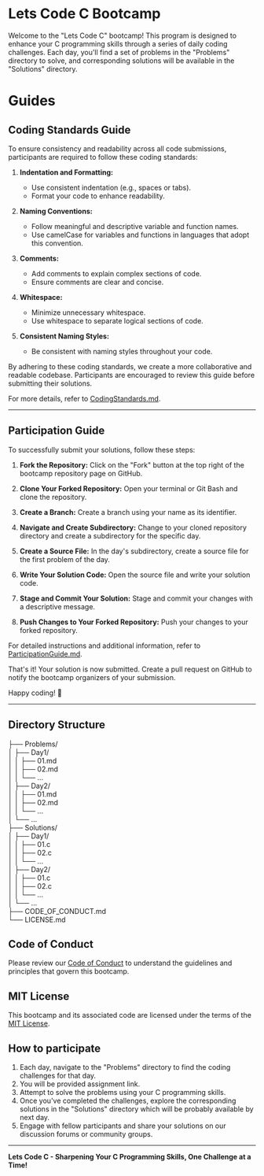 # Lets Code C Bootcamp

Welcome to the "Lets Code C" bootcamp! This program is designed to enhance your C programming skills through a series of daily coding challenges. Each day, you'll find a set of problems in the "Problems" directory to solve, and corresponding solutions will be available in the "Solutions" directory.

# Guides

## Coding Standards Guide

To ensure consistency and readability across all code submissions, participants are required to follow these coding standards:

1. **Indentation and Formatting:**
   - Use consistent indentation (e.g., spaces or tabs).
   - Format your code to enhance readability.

2. **Naming Conventions:**
   - Follow meaningful and descriptive variable and function names.
   - Use camelCase for variables and functions in languages that adopt this convention.

3. **Comments:**
   - Add comments to explain complex sections of code.
   - Ensure comments are clear and concise.

4. **Whitespace:**
   - Minimize unnecessary whitespace.
   - Use whitespace to separate logical sections of code.

5. **Consistent Naming Styles:**
   - Be consistent with naming styles throughout your code.

By adhering to these coding standards, we create a more collaborative and readable codebase. Participants are encouraged to review this guide before submitting their solutions.

For more details, refer to [CodingStandards.md](Guide/CodingStandards.md).

---

## Participation Guide

To successfully submit your solutions, follow these steps:

1. **Fork the Repository:** Click on the "Fork" button at the top right of the bootcamp repository page on GitHub.

2. **Clone Your Forked Repository:** Open your terminal or Git Bash and clone the repository.

3. **Create a Branch:** Create a branch using your name as its identifier.

4. **Navigate and Create Subdirectory:** Change to your cloned repository directory and create a subdirectory for the specific day.

5. **Create a Source File:** In the day's subdirectory, create a source file for the first problem of the day.

6. **Write Your Solution Code:** Open the source file and write your solution code.

7. **Stage and Commit Your Solution:** Stage and commit your changes with a descriptive message.

8. **Push Changes to Your Forked Repository:** Push your changes to your forked repository.

For detailed instructions and additional information, refer to [ParticipationGuide.md](Guide/ParticipationGuide.md).

That's it! Your solution is now submitted. Create a pull request on GitHub to notify the bootcamp organizers of your submission.

Happy coding! 🚀

---

## Directory Structure

├── Problems/ </br>
│   ├── Day1/ </br>
│   │   ├── 01.md </br>
│   │   ├── 02.md </br>
│   │   └── ... </br> 
│   ├── Day2/ </br> 
│   │   ├── 01.md </br> 
│   │   ├── 02.md </br> 
│   │   └── ... </br> 
│   └── ... </br> 
├── Solutions/ </br> 
│   ├── Day1/ </br> 
│   │   ├── 01.c </br> 
│   │   ├── 02.c </br> 
│   │   └── ... </br> 
│   ├── Day2/ </br> 
│   │   ├── 01.c </br> 
│   │   ├── 02.c </br> 
│   │   └── ... </br> 
│   └── ... </br> 
├── CODE_OF_CONDUCT.md </br> 
└── LICENSE.md </br> 


## Code of Conduct

Please review our [Code of Conduct](CODE_OF_CONDUCT.md) to understand the guidelines and principles that govern this bootcamp.

## MIT License

This bootcamp and its associated code are licensed under the terms of the [MIT License](LICENSE).

## How to participate

1. Each day, navigate to the "Problems" directory to find the coding challenges for that day.
2. You will be provided assignment link. 
3. Attempt to solve the problems using your C programming skills.
4. Once you've completed the challenges, explore the corresponding solutions in the "Solutions" directory which will be probably available by next day.
5. Engage with fellow participants and share your solutions on our discussion forums or community groups.


---

**Lets Code C - Sharpening Your C Programming Skills, One Challenge at a Time!**
